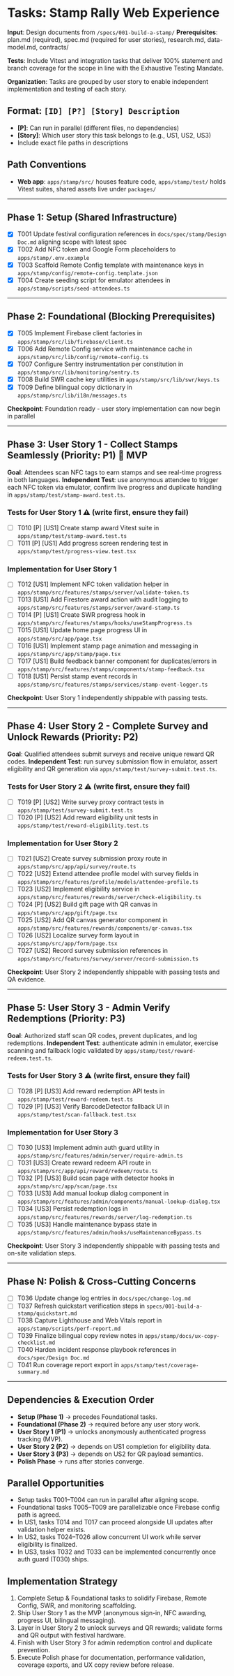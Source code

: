 # Tasks: Stamp Rally Web Experience

**Input**: Design documents from `/specs/001-build-a-stamp/`
**Prerequisites**: plan.md (required), spec.md (required for user stories), research.md, data-model.md, contracts/

**Tests**: Include Vitest and integration tasks that deliver 100% statement and branch coverage for the scope in line with the Exhaustive Testing Mandate.

**Organization**: Tasks are grouped by user story to enable independent implementation and testing of each story.

## Format: `[ID] [P?] [Story] Description`
- **[P]**: Can run in parallel (different files, no dependencies)
- **[Story]**: Which user story this task belongs to (e.g., US1, US2, US3)
- Include exact file paths in descriptions

## Path Conventions
- **Web app**: `apps/stamp/src/` houses feature code, `apps/stamp/test/` holds Vitest suites, shared assets live under `packages/`

---

## Phase 1: Setup (Shared Infrastructure)

- [x] T001 Update festival configuration references in `docs/spec/stamp/Design Doc.md` aligning scope with latest spec
- [x] T002 Add NFC token and Google Form placeholders to `apps/stamp/.env.example`
- [x] T003 Scaffold Remote Config template with maintenance keys in `apps/stamp/config/remote-config.template.json`
- [x] T004 Create seeding script for emulator attendees in `apps/stamp/scripts/seed-attendees.ts`

---

## Phase 2: Foundational (Blocking Prerequisites)

- [x] T005 Implement Firebase client factories in `apps/stamp/src/lib/firebase/client.ts`
- [x] T006 Add Remote Config service with maintenance cache in `apps/stamp/src/lib/config/remote-config.ts`
- [x] T007 Configure Sentry instrumentation per constitution in `apps/stamp/src/lib/monitoring/sentry.ts`
- [x] T008 Build SWR cache key utilities in `apps/stamp/src/lib/swr/keys.ts`
- [x] T009 Define bilingual copy dictionary in `apps/stamp/src/lib/i18n/messages.ts`

**Checkpoint**: Foundation ready - user story implementation can now begin in parallel

---

## Phase 3: User Story 1 - Collect Stamps Seamlessly (Priority: P1) 🎯 MVP

**Goal**: Attendees scan NFC tags to earn stamps and see real-time progress in both languages.
**Independent Test**: use anonymous attendee to trigger each NFC token via emulator, confirm live progress and duplicate handling in `apps/stamp/test/stamp-award.test.ts`.

### Tests for User Story 1 ⚠️ (write first, ensure they fail)

- [ ] T010 [P] [US1] Create stamp award Vitest suite in `apps/stamp/test/stamp-award.test.ts`
- [ ] T011 [P] [US1] Add progress screen rendering test in `apps/stamp/test/progress-view.test.tsx`

### Implementation for User Story 1

- [ ] T012 [US1] Implement NFC token validation helper in `apps/stamp/src/features/stamps/server/validate-token.ts`
- [ ] T013 [US1] Add Firestore award action with audit logging to `apps/stamp/src/features/stamps/server/award-stamp.ts`
- [ ] T014 [P] [US1] Create SWR progress hook in `apps/stamp/src/features/stamps/hooks/useStampProgress.ts`
- [ ] T015 [US1] Update home page progress UI in `apps/stamp/src/app/page.tsx`
- [ ] T016 [US1] Implement stamp page animation and messaging in `apps/stamp/src/app/stamp/page.tsx`
- [ ] T017 [US1] Build feedback banner component for duplicates/errors in `apps/stamp/src/features/stamps/components/stamp-feedback.tsx`
- [ ] T018 [US1] Persist stamp event records in `apps/stamp/src/features/stamps/services/stamp-event-logger.ts`

**Checkpoint**: User Story 1 independently shippable with passing tests.

---

## Phase 4: User Story 2 - Complete Survey and Unlock Rewards (Priority: P2)

**Goal**: Qualified attendees submit surveys and receive unique reward QR codes.
**Independent Test**: run survey submission flow in emulator, assert eligibility and QR generation via `apps/stamp/test/survey-submit.test.ts`.

### Tests for User Story 2 ⚠️ (write first, ensure they fail)

- [ ] T019 [P] [US2] Write survey proxy contract tests in `apps/stamp/test/survey-submit.test.ts`
- [ ] T020 [P] [US2] Add reward eligibility unit tests in `apps/stamp/test/reward-eligibility.test.ts`

### Implementation for User Story 2

- [ ] T021 [US2] Create survey submission proxy route in `apps/stamp/src/app/api/survey/route.ts`
- [ ] T022 [US2] Extend attendee profile model with survey fields in `apps/stamp/src/features/profile/models/attendee-profile.ts`
- [ ] T023 [US2] Implement eligibility service in `apps/stamp/src/features/rewards/server/check-eligibility.ts`
- [ ] T024 [P] [US2] Build gift page with QR canvas in `apps/stamp/src/app/gift/page.tsx`
- [ ] T025 [US2] Add QR canvas generator component in `apps/stamp/src/features/rewards/components/qr-canvas.tsx`
- [ ] T026 [US2] Localize survey form layout in `apps/stamp/src/app/form/page.tsx`
- [ ] T027 [US2] Record survey submission references in `apps/stamp/src/features/survey/server/record-submission.ts`

**Checkpoint**: User Story 2 independently shippable with passing tests and QA evidence.

---

## Phase 5: User Story 3 - Admin Verify Redemptions (Priority: P3)

**Goal**: Authorized staff scan QR codes, prevent duplicates, and log redemptions.
**Independent Test**: authenticate admin in emulator, exercise scanning and fallback logic validated by `apps/stamp/test/reward-redeem.test.ts`.

### Tests for User Story 3 ⚠️ (write first, ensure they fail)

- [ ] T028 [P] [US3] Add reward redemption API tests in `apps/stamp/test/reward-redeem.test.ts`
- [ ] T029 [P] [US3] Verify BarcodeDetector fallback UI in `apps/stamp/test/scan-fallback.test.tsx`

### Implementation for User Story 3

- [ ] T030 [US3] Implement admin auth guard utility in `apps/stamp/src/features/admin/server/require-admin.ts`
- [ ] T031 [US3] Create reward redeem API route in `apps/stamp/src/app/api/reward/redeem/route.ts`
- [ ] T032 [P] [US3] Build scan page with detector hooks in `apps/stamp/src/app/scan/page.tsx`
- [ ] T033 [US3] Add manual lookup dialog component in `apps/stamp/src/features/admin/components/manual-lookup-dialog.tsx`
- [ ] T034 [US3] Persist redemption logs in `apps/stamp/src/features/rewards/server/log-redemption.ts`
- [ ] T035 [US3] Handle maintenance bypass state in `apps/stamp/src/features/admin/hooks/useMaintenanceBypass.ts`

**Checkpoint**: User Story 3 independently shippable with passing tests and on-site validation steps.

---

## Phase N: Polish & Cross-Cutting Concerns

- [ ] T036 Update change log entries in `docs/spec/change-log.md`
- [ ] T037 Refresh quickstart verification steps in `specs/001-build-a-stamp/quickstart.md`
- [ ] T038 Capture Lighthouse and Web Vitals report in `apps/stamp/scripts/perf-report.md`
- [ ] T039 Finalize bilingual copy review notes in `apps/stamp/docs/ux-copy-checklist.md`
- [ ] T040 Harden incident response playbook references in `docs/spec/Design Doc.md`
- [ ] T041 Run coverage report export in `apps/stamp/test/coverage-summary.md`

---

## Dependencies & Execution Order

- **Setup (Phase 1)** → precedes Foundational tasks.
- **Foundational (Phase 2)** → required before any user story work.
- **User Story 1 (P1)** → unlocks anonymously authenticated progress tracking (MVP).
- **User Story 2 (P2)** → depends on US1 completion for eligibility data.
- **User Story 3 (P3)** → depends on US2 for QR payload semantics.
- **Polish Phase** → runs after stories converge.

## Parallel Opportunities

- Setup tasks T001–T004 can run in parallel after aligning scope.
- Foundational tasks T005–T009 are parallelizable once Firebase config path is agreed.
- In US1, tasks T014 and T017 can proceed alongside UI updates after validation helper exists.
- In US2, tasks T024–T026 allow concurrent UI work while server eligibility is finalized.
- In US3, tasks T032 and T033 can be implemented concurrently once auth guard (T030) ships.

## Implementation Strategy

1. Complete Setup & Foundational tasks to solidify Firebase, Remote Config, SWR, and monitoring scaffolding.
2. Ship User Story 1 as the MVP (anonymous sign-in, NFC awarding, progress UI, bilingual messaging).
3. Layer in User Story 2 to unlock surveys and QR rewards; validate forms and QR output with festival hardware.
4. Finish with User Story 3 for admin redemption control and duplicate prevention.
5. Execute Polish phase for documentation, performance validation, coverage exports, and UX copy review before release.
